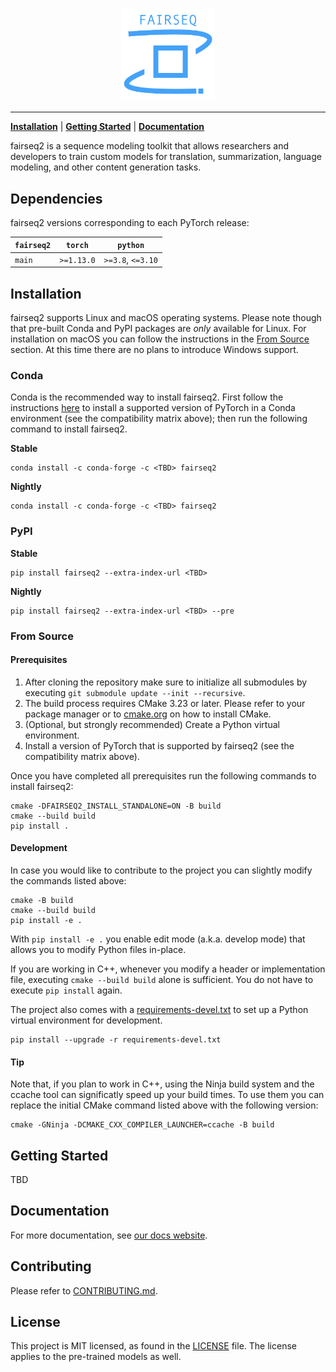 <p align="center">
  <img src="doc/static/img/fairseq2_logo.png" width="150">
</p>

--------------------------------------------------------------------------------

[**Installation**](#installation) | [**Getting Started**](#getting-started) | [**Documentation**](#documentation)

fairseq2 is a sequence modeling toolkit that allows researchers and developers
to train custom models for translation, summarization, language modeling, and
other content generation tasks.

## Dependencies
fairseq2 versions corresponding to each PyTorch release:

| `fairseq2`   | `torch`     | `python`          |
| ------------ | ----------- | ----------------- |
| `main`       | `>=1.13.0`  | `>=3.8`, `<=3.10` |

## Installation
fairseq2 supports Linux and macOS operating systems. Please note though that
pre-built Conda and PyPI packages are *only* available for Linux. For
installation on macOS you can follow the instructions in the
[From Source](#from-source) section. At this time there are no plans to
introduce Windows support.

### Conda
Conda is the recommended way to install fairseq2. First follow the instructions
[here](https://pytorch.org/get-started/locally/) to install a supported version
of PyTorch in a Conda environment (see the compatibility matrix above); then run
the following command to install fairseq2.

**Stable**
```
conda install -c conda-forge -c <TBD> fairseq2
```

**Nightly**
```
conda install -c conda-forge -c <TBD> fairseq2
```

### PyPI

**Stable**
```
pip install fairseq2 --extra-index-url <TBD>
```

**Nightly**
```
pip install fairseq2 --extra-index-url <TBD> --pre
```

### From Source

#### Prerequisites
1. After cloning the repository make sure to initialize all submodules by
   executing `git submodule update --init --recursive`.
2. The build process requires CMake 3.23 or later. Please refer to your package
   manager or to [cmake.org](https://cmake.org/download/) on how to install
   CMake.
3. (Optional, but strongly recommended) Create a Python virtual environment.
4. Install a version of PyTorch that is supported by fairseq2 (see the
   compatibility matrix above).

Once you have completed all prerequisites run the following commands to install
fairseq2:

```
cmake -DFAIRSEQ2_INSTALL_STANDALONE=ON -B build
cmake --build build
pip install .
```

#### Development
In case you would like to contribute to the project you can slightly modify the
commands listed above:

```
cmake -B build
cmake --build build
pip install -e .
```

With `pip install -e .` you enable edit mode (a.k.a. develop mode) that allows
you to modify Python files in-place.

If you are working in C++, whenever you modify a header or implementation file,
executing `cmake --build build` alone is sufficient. You do not have to execute
`pip install` again.

The project also comes with a [requirements-devel.txt](./requirements-devel.txt)
to set up a Python virtual environment for development.

```
pip install --upgrade -r requirements-devel.txt
```

#### Tip
Note that, if you plan to work in C++, using the Ninja build system and the
ccache tool can significatly speed up your build times. To use them you can
replace the initial CMake command listed above with the following version:

```
cmake -GNinja -DCMAKE_CXX_COMPILER_LAUNCHER=ccache -B build
```

## Getting Started
TBD

## Documentation
For more documentation, see [our docs website](https://pytorch.org/).

## Contributing
Please refer to [CONTRIBUTING.md](./CONTRIBUTING.md).

## License
This project is MIT licensed, as found in the [LICENSE](LICENSE) file. The
license applies to the pre-trained models as well.
